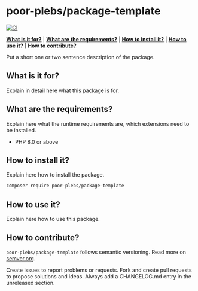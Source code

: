 # poor-plebs/package-template

[![CI](https://github.com/Poor-Plebs/package-template/actions/workflows/ci.yml/badge.svg)](https://github.com/Poor-Plebs/package-template/actions/workflows/ci.yml)

**[What is it for?](#what-is-it-for)** |
**[What are the requirements?](#what-are-the-requirements)** |
**[How to install it?](#how-to-install-it)** |
**[How to use it?](#how-to-use-it)** |
**[How to contribute?](#how-to-contribute)**

Put a short one or two sentence description of the package.

## What is it for?

Explain in detail here what this package is for.

## What are the requirements?

Explain here what the runtime requirements are, which extensions need to be
installed.

- PHP 8.0 or above

## How to install it?

Explain here how to install the package.

```bash
composer require poor-plebs/package-template
```

## How to use it?

Explain here how to use this package.

## How to contribute?

`poor-plebs/package-template` follows semantic versioning. Read more on
[semver.org][1].

Create issues to report problems or requests. Fork and create pull requests to
propose solutions and ideas. Always add a CHANGELOG.md entry in the unreleased
section.

[1]: https://semver.org
